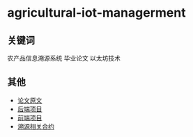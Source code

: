 # agricultural-iot-managerment

## 关键词
农产品信息溯源系统
毕业论文
以太坊技术

## 其他

- [论文原文](https://github.com/JinweiOS/agricultural-iot-managerment-frontend/releases/download/%E8%AE%BA%E6%96%87/info-manage-dapp-v1.docx)
- [后端项目](https://github.com/JinweiOS/agricultural-iot-managerment)
- [前端项目](https://github.com/JinweiOS/agricultural-iot-managerment-frontend)
- [溯源相关合约](https://github.com/JinweiOS/agricultural-iot-managerment/tree/main/smartContract)
